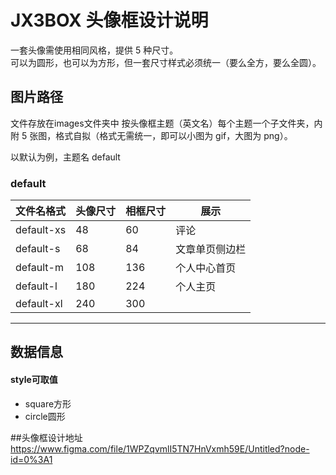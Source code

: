 # JX3BOX 头像框设计说明

一套头像需使用相同风格，提供 5 种尺寸。  
可以为圆形，也可以为方形，但一套尺寸样式必须统一（要么全方，要么全圆）。

## 图片路径

文件存放在images文件夹中
按头像框主题（英文名）每个主题一个子文件夹，内附 5 张图，格式自拟（格式无需统一，即可以小图为 gif，大图为 png）。  

以默认为例，主题名 default

### default

| 文件名格式 | 头像尺寸 | 相框尺寸 | 展示           |
| ---------- | -------- | -------- | -------------- |
| default-xs | 48       | 60       | 评论           |
| default-s  | 68       | 84       | 文章单页侧边栏 |
| default-m  | 108      | 136      | 个人中心首页   |
| default-l  | 180      | 224      | 个人主页       |
| default-xl | 240      | 300      |

----------------------

## 数据信息

#### style可取值
+ square方形
+ circle圆形

##头像框设计地址
https://www.figma.com/file/1WPZqvmlI5TN7HnVxmh59E/Untitled?node-id=0%3A1
